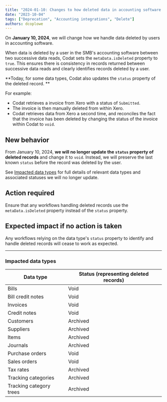 ```yaml
---
title: "2024-01-10: Changes to how deleted data in accounting software is handled"
date: "2023-10-04"
tags: ["Deprecation", "Accounting integrations", "Delete"]
authors: dcoplowe
---
```


On **January 10, 2024**, we will change how we handle data deleted by users in accounting software.

<!--truncate-->

When data is deleted by a user in the SMB's accounting software between two successive data reads, Codat sets the `metaData.isDeleted` property to `true`. This ensures there is consistency in records returned between successive data reads and clearly identifies records deleted by a user.

**Today, for some data types, Codat also updates the `status` property of the deleted record. **

For example:

- Codat retrieves a invoice from Xero with a status of `Submitted`.
- The invoice is then manually deleted from within Xero.
- Codat retrieves data from Xero a second time, and reconciles the fact that the invoice has been deleted by changing the status of the invoice within Codat to `void`.

## New behavior

From January 10, 2024, **we will no longer update the `status` property of deleted records** and change it to `void`. Instead, we will preserve the last known `status` before the record was deleted by the user.

See [Impacted data types](#impacted-data-types) for full details of relevant data types and associated statuses we will no longer update.

## Action required

Ensure that any workflows handling deleted records use the `metaData.isDeleted` property instead of the `status` property.

## Expected impact if no action is taken

Any workflows relying on the data type's `status` property to identify and handle deleted records will cease to work as expected.

---

### Impacted data types

| Data type               | Status (representing deleted records) |
| ----------------------- | ------------------------------------- |
| Bills                   | Void                                  |
| Bill credit notes       | Void                                  |
| Invoices                | Void                                  |
| Credit notes            | Void                                  |
| Customers               | Archived                              |
| Suppliers               | Archived                              |
| Items                   | Archived                              |
| Journals                | Archived                              |
| Purchase orders         | Void                                  |
| Sales orders            | Void                                  |
| Tax rates               | Archived                              |
| Tracking categories     | Archived                              |
| Tracking category trees | Archived                              |

